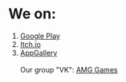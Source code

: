 <head>  
<title>AMG Games</title>
  </head>
<h1>We on:</h1>

1. <a href="https://play.google.com/store/apps/developer?id=AlmakerGooD">Google Play</a>
2. <a href="https://almakergood.itch.io/">Itch.io</a>
3. <a href="https://appgallery.huawei.com/app/C105303737">AppGallery</a> <br><br>
Our group "VK": <a href="https://vk.com/almakergood">AMG Games</a>

